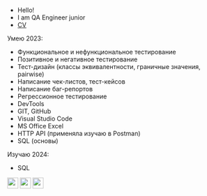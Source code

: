 - Hello!
- I am QA Engineer junior
- [CV](https://docs.google.com/document/d/1vFF_LdyqR0e-VaM2zAjMWQPhediHXYUqgkpZVNqwtu0/edit?usp=drive_link)

Умею 2023:
- Функциональное и нефункциональное тестирование
- Позитивное и негативное тестирование
- Тест-дизайн (классы эквивалентности, граничные значения, pairwise)
- Написание чек-листов, тест-кейсов
- Написание баг-репортов
- Регрессионное тестирование
- DevTools
- GIT, GitHub
- Visual Studio Code
- MS Office Excel
- HTTP API (применяла изучаю в Postman)
- SQL (основы)

Изучаю 2024:
- SQL
<div id="header" align="left">
  <img src="https://cdn.jsdelivr.net/gh/devicons/devicon/icons/html5/html5-original.svg" width="25"/>
  <img src="https://cdn.jsdelivr.net/gh/devicons/devicon/icons/css3/css3-original.svg" width="25"/>
  <img src="https://cdn.jsdelivr.net/gh/devicons/devicon/icons/javascript/javascript-plain.svg" width="25"/>
</div>

